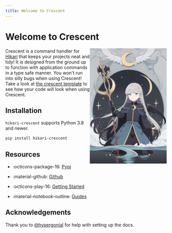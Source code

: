 ```yaml
---
title: Welcome to Crescent
---
```


# Welcome to Crescent
<a href="https://github.com/hikari-crescent/crescent-chan">
  <img src="https://raw.githubusercontent.com/hikari-crescent/crescent-chan/main/1x.png" align=right width="240">
</a>

Crescent is a command handler for [Hikari](https://github.com/hikari-py/hikari) that keeps
your projects neat and tidy! It is designed from the ground up to function with application
commands in a type safe manner. You won't run into silly bugs when using Crescent!
<br>
Take a look at [the crescent template](https://github.com/magpie-dev/crescent-template)
to see how your code will look when using Crescent.

## Installation

`hikari-crescent` supports Python 3.8 and newer.

```sh
pip install hikari-crescent
```

## Resources

<div class="grid cards" markdown>

  - :octicons-package-16: [Pypi](https://pypi.org/project/hikari-crescent/)<br>

  - :material-github: [Github](https://github.com/hikari-crescent/hikari-crescent)<br>

  - :octicons-play-16: [Getting Started](getting_started)<br>

  - :material-notebook-outline: [Guides](guides)<br>

</div>

## Acknowledgements

Thank you to [@hypergonial](https://github.com/Hypergonial) for help with setting up the docs.
